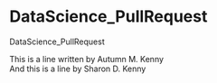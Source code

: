 # DataScience_PullRequest
DataScience_PullRequest


This is a line written by Autumn M. Kenny  
And this is a line by Sharon D. Kenny
